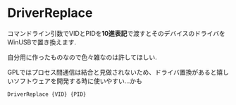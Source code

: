 # DriverReplace

コマンドライン引数でVIDとPIDを**10進表記**で渡すとそのデバイスのドライバをWinUSBで置き換えます.

自分用に作ったものなので色々雑なのは許してほしい.

GPLではプロセス間通信は結合と見做されないため、ドライバ置換があると嬉しいソフトウェアを開発する時に使いやすい...かも
```
DriverReplace {VID} {PID}
```
